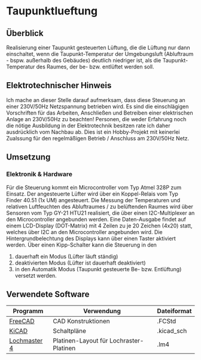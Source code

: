 # Taupunktlueftung

## Überblick
Realisierung einer Taupunkt gesteuerten Lüftung, die die Lüftung nur dann einschaltet, wenn die Taupunkt-Temperatur der Umgebungsluft (Abluftraum - bspw. außerhalb des Gebäudes) deutlich niedriger ist, als die Taupunkt-Temperatur des Raumes, der be- bzw. entlüftet werden soll.

## Elektrotechnischer Hinweis
Ich mache an dieser Stelle darauf aufmerksam, dass diese Steuerung an einer 230V/50Hz Netzspannung betrieben wird. Es sind die einschlägigen Vorschriften für das Arbeiten, Anschließen und Betreiben einer elektrischen Anlage an 230V/50Hz zu beachten! Personen, die weder Erfahrung noch die nötige Ausbildung in der Elektrotechnik besitzen rate ich daher ausdrücklich vom Nachbau ab.
Dies ist ein Hobby-Projekt mit keinerlei Zualssung für den regelmäßigen Betrieb / Anschluss am 230V/50Hz Netz.

## Umsetzung
### Elektronik & Hardware
Für die Steuerung kommt ein Microcontroller vom Typ Atmel 328P zum Einsatz. Der angesteuerte Lüfter wird über ein Koppel-Relais vom Typ Finder 40.51 (1x UM) angesteuert.
Die Messung der Temperaturen und relativen Luftfeuchten des Abluftraumes / zu belüftenden Raumes wird über Sensoren vom Typ GY-21 HTU21 realisiert, die über einen I2C-Multiplexer an den Microcontroller angebunden werden.
Eine Daten-Ausgabe findet auf einem LCD-Display (DOT-Matrix) mit 4 Zeilen zu je 20 Zeichen (4x20) statt, welches über I2C an den Microcontroller angebunden wird. Die Hintergrundbelechtung des Displays kann über einen Taster aktiviert werden.
Über einen Kipp-Schalter kann die Steuerung in den
1. dauerhaft ein Modus (Lüfter läuft ständig)
2. deaktivierten Modus (Lüfter ist dauerhaft deaktiviert)
3. in den Automatik Modus (Taupunkt gesteuerte Be- bzw. Entlüftung)
versetzt werden.

## Verwendete Software
|Programm   |Verwendung                               |Dateiformat |
|-----------|-----------------------------------------|------------|
| [FreeCAD](https://www.freecad.org)    | CAD Konstruktionen | .FCStd |
| [KiCAD](https://www.kicad.org/)| Schaltpläne | .kicad_sch |
| [Lochmaster 4](https://www.electronic-software-shop.com/support/kostenlose-datei-viewer/) | Platinen-Layout für Lochraster-Platinen |.lm4 |

